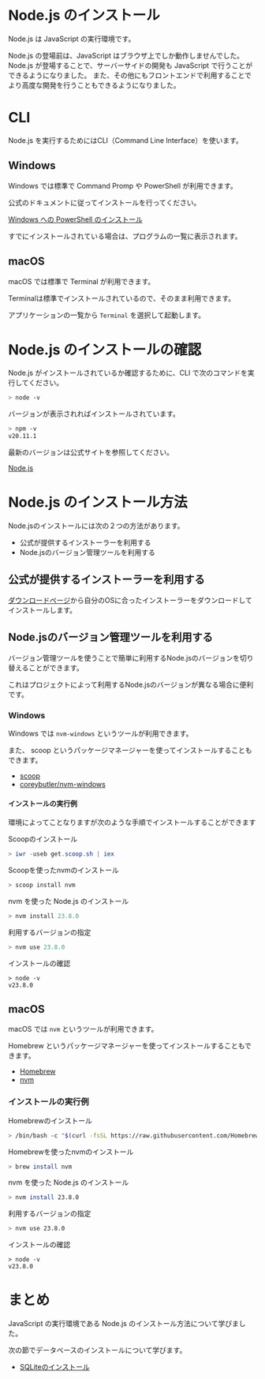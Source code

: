 # Node.js のインストール

Node.js は JavaScript の実行環境です。

Node.js の登場前は、JavaScript はブラウザ上でしか動作しませんでした。
Node.js が登場することで、サーバーサイドの開発も JavaScript で行うことができるようになりました。
また、その他にもフロントエンドで利用することでより高度な開発を行うこともできるようになりました。

# CLI

Node.js を実行するためにはCLI（Command Line Interface）を使います。

## Windows

Windows では標準で Command Promp や PowerShell が利用できます。

公式のドキュメントに従ってインストールを行ってください。

[Windows への PowerShell のインストール](https://learn.microsoft.com/ja-jp/powershell/scripting/install/installing-powershell-on-windows?view=powershell-7.5)

すでにインストールされている場合は、プログラムの一覧に表示されます。

## macOS

macOS では標準で Terminal が利用できます。

Terminalは標準でインストールされているので、そのまま利用できます。

アプリケーションの一覧から `Terminal` を選択して起動します。

# Node.js のインストールの確認

Node.js がインストールされているか確認するために、CLI で次のコマンドを実行してください。

```bash
> node -v
```

バージョンが表示されればインストールされています。

```bash
> npm -v
v20.11.1
```

最新のバージョンは公式サイトを参照してください。

[Node.js](https://nodejs.org/ja/)

# Node.js のインストール方法

Node.jsのインストールには次の２つの方法があります。

- 公式が提供するインストーラーを利用する
- Node.jsのバージョン管理ツールを利用する

## 公式が提供するインストーラーを利用する

[ダウンロードページ](https://nodejs.org/ja/download)から自分のOSに合ったインストーラーをダウンロードしてインストールします。

## Node.jsのバージョン管理ツールを利用する

バージョン管理ツールを使うことで簡単に利用するNode.jsのバージョンを切り替えることができます。

これはプロジェクトによって利用するNode.jsのバージョンが異なる場合に便利です。

### Windows

Windows では `nvm-windows` というツールが利用できます。

また、 scoop というパッケージマネージャーを使ってインストールすることもできます。

- [scoop](https://scoop.sh/)
- [coreybutler/nvm-windows](https://github.com/coreybutler/nvm-windows)

#### インストールの実行例

環境によってことなりますが次のような手順でインストールすることができます

Scoopのインストール

```powershell
> iwr -useb get.scoop.sh | iex
```

Scoopを使ったnvmのインストール

```powershell
> scoop install nvm
```

nvm を使った Node.js のインストール

```powershell
> nvm install 23.8.0
```

利用するバージョンの指定

```powershell
> nvm use 23.8.0
```

インストールの確認
```
> node -v
v23.8.0
```


## macOS

macOS では `nvm` というツールが利用できます。

Homebrew というパッケージマネージャーを使ってインストールすることもできます。

- [Homebrew](https://brew.sh/)
- [nvm](https://github.com/nvm-sh/nvm)

### インストールの実行例

Homebrewのインストール

```bash
> /bin/bash -c "$(curl -fsSL https://raw.githubusercontent.com/Homebrew/install/HEAD/install.sh)"
```

Homebrewを使ったnvmのインストール

```bash
> brew install nvm
```

nvm を使った Node.js のインストール

```bash
> nvm install 23.8.0
```

利用するバージョンの指定

```bash
> nvm use 23.8.0
```

インストールの確認
```
> node -v
v23.8.0
```

# まとめ

JavaScript の実行環境である Node.js のインストール方法について学びました。

次の節でデータベースのインストールについて学びます。

- [SQLiteのインストール](./03-install-sqlite.md)
